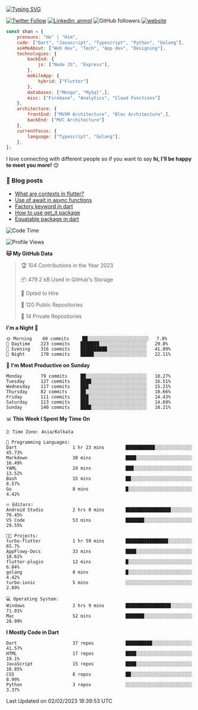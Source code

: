 [![Typing SVG](https://readme-typing-svg.herokuapp.com?lines=Hey%2C+I'm+Shan;I+am+a+Full+Stack+Developer)](https://git.io/typing-svg)

<!-- <img align='right' src="https://media.giphy.com/media/M9gbBd9nbDrOTu1Mqx/giphy.gif" width="230"> -->

[![Twitter Follow](https://img.shields.io/twitter/follow/shan__shaji?style=flat)](https://twitter.com/intent/follow?screen_name=shan__shaji)
[![Linkedin: anmol](https://img.shields.io/badge/shan-shaji?style=flat-square&logo=Linkedin&logoColor=white&link=https://www.linkedin.com/in/shan-shaji/)](https://www.linkedin.com/in/shan-shaji/)
![GitHub followers](https://img.shields.io/github/followers/shan-shaji?label=Follow&style=social)
[![website](https://img.shields.io/badge/Website-46a2f1.svg?&style=flat-square&logo=Google-Chrome&logoColor=white&link=http://shan-shaji.github.io/)](http://shan-shaji.github.io/)




```javascript
const shan = {
    pronouns: "He" | "Him",
    code: ["Dart", "Javascript", "Typescript", "Python", "Golang"],
    askMeAbout: ["Web dev", "Tech", "App dev", "Designing"],
    technologies: {
        backEnd: {
            js: ["Node JS", "Express"],
        },
        mobileApp: {
            hybrid: ["Flutter"]
        },
        databases: ["Mongo", "MySql",],
        misc: ["Firebase", "Analytics", "Cloud Functions"]
    },
    architecture: {
        frontEnd: ["MVVM Architecture", "Bloc Architecture",],
        backEnd: ["MVC Architecture"]
    },
    currentFocus: {
        language: ["Typescript", "Golang"],
    },
};
```

I love connecting with different people</b> so if you want to say <b>hi, I'll be happy to meet you more!</b> 😊</em>

### 📕 Blog posts

<!-- BLOG-POST-LIST:START -->
- [What are contexts in flutter?](https://shan-shaji.medium.com/what-are-contexts-in-flutter-4b3a9a91492?source=rss-c347e1729e75------2)
- [Use of await in async functions](https://shan-shaji.medium.com/use-of-await-in-async-functions-5c6b084b24b6?source=rss-c347e1729e75------2)
- [Factory keyword in dart](https://shan-shaji.medium.com/factory-keyword-in-dart-b4235d83c2b8?source=rss-c347e1729e75------2)
- [How to use get_it package](https://shan-shaji.medium.com/how-to-use-get-it-package-e3d63f7c9290?source=rss-c347e1729e75------2)
- [Equatable package in dart](https://shan-shaji.medium.com/equatable-package-in-dart-6cf6c71ec843?source=rss-c347e1729e75------2)
<!-- BLOG-POST-LIST:END -->



<!--START_SECTION:waka-->
![Code Time](http://img.shields.io/badge/Code%20Time-1%2C691%20hrs%2016%20mins-blue)

![Profile Views](http://img.shields.io/badge/Profile%20Views-22-blue)

**🐱 My GitHub Data** 

> 🏆 104 Contributions in the Year 2023
 > 
> 📦 479.2 kB Used in GitHub's Storage 
 > 
> 💼 Opted to Hire
 > 
> 📜 120 Public Repositories 
 > 
> 🔑 14 Private Repositories  
 > 
**I'm a Night 🦉** 

```text
🌞 Morning    60 commits     ██░░░░░░░░░░░░░░░░░░░░░░░   7.8% 
🌆 Daytime    223 commits    ███████░░░░░░░░░░░░░░░░░░   29.0% 
🌃 Evening    316 commits    ██████████░░░░░░░░░░░░░░░   41.09% 
🌙 Night      170 commits    █████░░░░░░░░░░░░░░░░░░░░   22.11%

```
📅 **I'm Most Productive on Sunday** 

```text
Monday       79 commits     ██░░░░░░░░░░░░░░░░░░░░░░░   10.27% 
Tuesday      127 commits    ████░░░░░░░░░░░░░░░░░░░░░   16.51% 
Wednesday    117 commits    ███░░░░░░░░░░░░░░░░░░░░░░   15.21% 
Thursday     82 commits     ██░░░░░░░░░░░░░░░░░░░░░░░   10.66% 
Friday       111 commits    ███░░░░░░░░░░░░░░░░░░░░░░   14.43% 
Saturday     113 commits    ███░░░░░░░░░░░░░░░░░░░░░░   14.69% 
Sunday       140 commits    ████░░░░░░░░░░░░░░░░░░░░░   18.21%

```


📊 **This Week I Spent My Time On** 

```text
⌚︎ Time Zone: Asia/Kolkata

💬 Programming Languages: 
Dart                     1 hr 23 mins        ███████████░░░░░░░░░░░░░░   45.73% 
Markdown                 30 mins             ████░░░░░░░░░░░░░░░░░░░░░   16.49% 
YAML                     24 mins             ███░░░░░░░░░░░░░░░░░░░░░░   13.52% 
Bash                     15 mins             ██░░░░░░░░░░░░░░░░░░░░░░░   8.57% 
Go                       8 mins              █░░░░░░░░░░░░░░░░░░░░░░░░   4.42%

🔥 Editors: 
Android Studio           2 hrs 8 mins        █████████████████░░░░░░░░   70.45% 
VS Code                  53 mins             ███████░░░░░░░░░░░░░░░░░░   29.55%

🐱‍💻 Projects: 
turbo-flutter            1 hr 59 mins        ████████████████░░░░░░░░░   65.7% 
AppFlowy-Docs            33 mins             ████░░░░░░░░░░░░░░░░░░░░░   18.61% 
flutter-plugin           12 mins             █░░░░░░░░░░░░░░░░░░░░░░░░   6.84% 
golang                   8 mins              █░░░░░░░░░░░░░░░░░░░░░░░░   4.42% 
turbo-ionic              5 mins              ░░░░░░░░░░░░░░░░░░░░░░░░░   2.89%

💻 Operating System: 
Windows                  2 hrs 9 mins        █████████████████░░░░░░░░   71.01% 
Mac                      52 mins             ███████░░░░░░░░░░░░░░░░░░   28.99%

```

**I Mostly Code in Dart** 

```text
Dart                     37 repos            ██████████░░░░░░░░░░░░░░░   41.57% 
HTML                     17 repos            ████░░░░░░░░░░░░░░░░░░░░░   19.1% 
JavaScript               15 repos            ████░░░░░░░░░░░░░░░░░░░░░   16.85% 
CSS                      8 repos             ██░░░░░░░░░░░░░░░░░░░░░░░   8.99% 
Python                   3 repos             ░░░░░░░░░░░░░░░░░░░░░░░░░   3.37%

```



 Last Updated on 02/02/2023 18:39:53 UTC
<!--END_SECTION:waka-->



